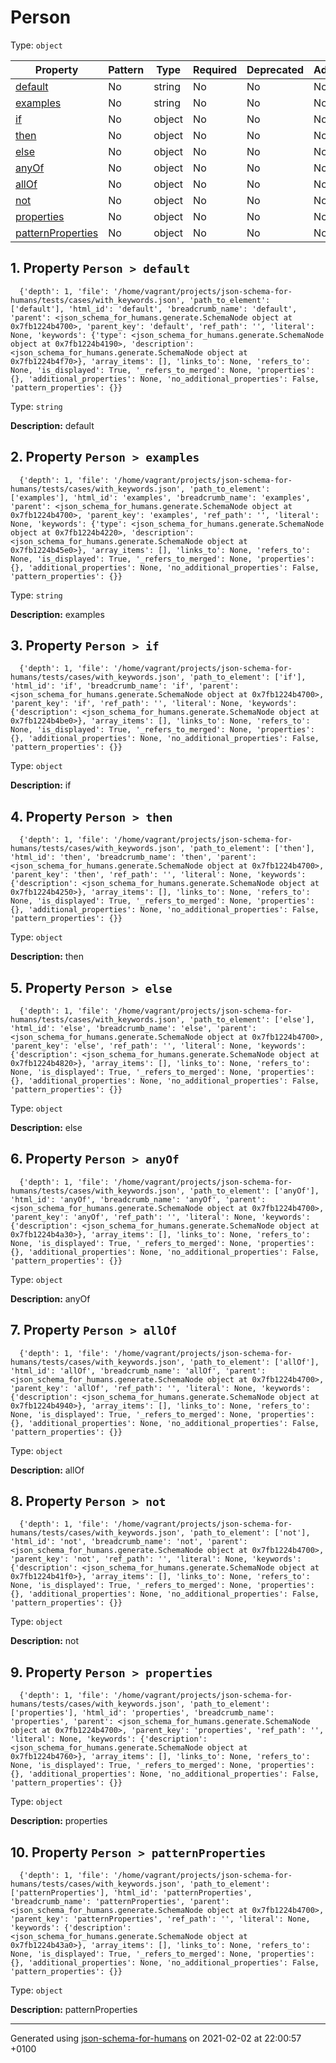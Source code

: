 

# Person

Type: `object`

| Property | Pattern | Type | Required | Deprecated | Additional | Description |
| -------- | ------- | ---- | -------- | ---------- | ---------- | ----------- |
| [default](#default)|No|string|No|No| No|default|
| [examples](#examples)|No|string|No|No| No|examples|
| [if](#if)|No|object|No|No| No|if|
| [then](#then)|No|object|No|No| No|then|
| [else](#else)|No|object|No|No| No|else|
| [anyOf](#anyOf)|No|object|No|No| No|anyOf|
| [allOf](#allOf)|No|object|No|No| No|allOf|
| [not](#not)|No|object|No|No| No|not|
| [properties](#properties)|No|object|No|No| No|properties|
| [patternProperties](#patternProperties)|No|object|No|No| No|patternProperties|

##  <a name="default"></a>1.  Property `Person > default`

      {'depth': 1, 'file': '/home/vagrant/projects/json-schema-for-humans/tests/cases/with_keywords.json', 'path_to_element': ['default'], 'html_id': 'default', 'breadcrumb_name': 'default', 'parent': <json_schema_for_humans.generate.SchemaNode object at 0x7fb1224b4700>, 'parent_key': 'default', 'ref_path': '', 'literal': None, 'keywords': {'type': <json_schema_for_humans.generate.SchemaNode object at 0x7fb1224b4190>, 'description': <json_schema_for_humans.generate.SchemaNode object at 0x7fb1224b4f70>}, 'array_items': [], 'links_to': None, 'refers_to': None, 'is_displayed': True, '_refers_to_merged': None, 'properties': {}, 'additional_properties': None, 'no_additional_properties': False, 'pattern_properties': {}}

Type: `string`

**Description:** default

##  <a name="examples"></a>2.  Property `Person > examples`

      {'depth': 1, 'file': '/home/vagrant/projects/json-schema-for-humans/tests/cases/with_keywords.json', 'path_to_element': ['examples'], 'html_id': 'examples', 'breadcrumb_name': 'examples', 'parent': <json_schema_for_humans.generate.SchemaNode object at 0x7fb1224b4700>, 'parent_key': 'examples', 'ref_path': '', 'literal': None, 'keywords': {'type': <json_schema_for_humans.generate.SchemaNode object at 0x7fb1224b4220>, 'description': <json_schema_for_humans.generate.SchemaNode object at 0x7fb1224b45e0>}, 'array_items': [], 'links_to': None, 'refers_to': None, 'is_displayed': True, '_refers_to_merged': None, 'properties': {}, 'additional_properties': None, 'no_additional_properties': False, 'pattern_properties': {}}

Type: `string`

**Description:** examples

##  <a name="if"></a>3.  Property `Person > if`

      {'depth': 1, 'file': '/home/vagrant/projects/json-schema-for-humans/tests/cases/with_keywords.json', 'path_to_element': ['if'], 'html_id': 'if', 'breadcrumb_name': 'if', 'parent': <json_schema_for_humans.generate.SchemaNode object at 0x7fb1224b4700>, 'parent_key': 'if', 'ref_path': '', 'literal': None, 'keywords': {'description': <json_schema_for_humans.generate.SchemaNode object at 0x7fb1224b4be0>}, 'array_items': [], 'links_to': None, 'refers_to': None, 'is_displayed': True, '_refers_to_merged': None, 'properties': {}, 'additional_properties': None, 'no_additional_properties': False, 'pattern_properties': {}}

Type: `object`

**Description:** if

##  <a name="then"></a>4.  Property `Person > then`

      {'depth': 1, 'file': '/home/vagrant/projects/json-schema-for-humans/tests/cases/with_keywords.json', 'path_to_element': ['then'], 'html_id': 'then', 'breadcrumb_name': 'then', 'parent': <json_schema_for_humans.generate.SchemaNode object at 0x7fb1224b4700>, 'parent_key': 'then', 'ref_path': '', 'literal': None, 'keywords': {'description': <json_schema_for_humans.generate.SchemaNode object at 0x7fb1224b4250>}, 'array_items': [], 'links_to': None, 'refers_to': None, 'is_displayed': True, '_refers_to_merged': None, 'properties': {}, 'additional_properties': None, 'no_additional_properties': False, 'pattern_properties': {}}

Type: `object`

**Description:** then

##  <a name="else"></a>5.  Property `Person > else`

      {'depth': 1, 'file': '/home/vagrant/projects/json-schema-for-humans/tests/cases/with_keywords.json', 'path_to_element': ['else'], 'html_id': 'else', 'breadcrumb_name': 'else', 'parent': <json_schema_for_humans.generate.SchemaNode object at 0x7fb1224b4700>, 'parent_key': 'else', 'ref_path': '', 'literal': None, 'keywords': {'description': <json_schema_for_humans.generate.SchemaNode object at 0x7fb1224b4820>}, 'array_items': [], 'links_to': None, 'refers_to': None, 'is_displayed': True, '_refers_to_merged': None, 'properties': {}, 'additional_properties': None, 'no_additional_properties': False, 'pattern_properties': {}}

Type: `object`

**Description:** else

##  <a name="anyOf"></a>6.  Property `Person > anyOf`

      {'depth': 1, 'file': '/home/vagrant/projects/json-schema-for-humans/tests/cases/with_keywords.json', 'path_to_element': ['anyOf'], 'html_id': 'anyOf', 'breadcrumb_name': 'anyOf', 'parent': <json_schema_for_humans.generate.SchemaNode object at 0x7fb1224b4700>, 'parent_key': 'anyOf', 'ref_path': '', 'literal': None, 'keywords': {'description': <json_schema_for_humans.generate.SchemaNode object at 0x7fb1224b4a30>}, 'array_items': [], 'links_to': None, 'refers_to': None, 'is_displayed': True, '_refers_to_merged': None, 'properties': {}, 'additional_properties': None, 'no_additional_properties': False, 'pattern_properties': {}}

Type: `object`

**Description:** anyOf

##  <a name="allOf"></a>7.  Property `Person > allOf`

      {'depth': 1, 'file': '/home/vagrant/projects/json-schema-for-humans/tests/cases/with_keywords.json', 'path_to_element': ['allOf'], 'html_id': 'allOf', 'breadcrumb_name': 'allOf', 'parent': <json_schema_for_humans.generate.SchemaNode object at 0x7fb1224b4700>, 'parent_key': 'allOf', 'ref_path': '', 'literal': None, 'keywords': {'description': <json_schema_for_humans.generate.SchemaNode object at 0x7fb1224b4940>}, 'array_items': [], 'links_to': None, 'refers_to': None, 'is_displayed': True, '_refers_to_merged': None, 'properties': {}, 'additional_properties': None, 'no_additional_properties': False, 'pattern_properties': {}}

Type: `object`

**Description:** allOf

##  <a name="not"></a>8.  Property `Person > not`

      {'depth': 1, 'file': '/home/vagrant/projects/json-schema-for-humans/tests/cases/with_keywords.json', 'path_to_element': ['not'], 'html_id': 'not', 'breadcrumb_name': 'not', 'parent': <json_schema_for_humans.generate.SchemaNode object at 0x7fb1224b4700>, 'parent_key': 'not', 'ref_path': '', 'literal': None, 'keywords': {'description': <json_schema_for_humans.generate.SchemaNode object at 0x7fb1224b41f0>}, 'array_items': [], 'links_to': None, 'refers_to': None, 'is_displayed': True, '_refers_to_merged': None, 'properties': {}, 'additional_properties': None, 'no_additional_properties': False, 'pattern_properties': {}}

Type: `object`

**Description:** not

##  <a name="properties"></a>9.  Property `Person > properties`

      {'depth': 1, 'file': '/home/vagrant/projects/json-schema-for-humans/tests/cases/with_keywords.json', 'path_to_element': ['properties'], 'html_id': 'properties', 'breadcrumb_name': 'properties', 'parent': <json_schema_for_humans.generate.SchemaNode object at 0x7fb1224b4700>, 'parent_key': 'properties', 'ref_path': '', 'literal': None, 'keywords': {'description': <json_schema_for_humans.generate.SchemaNode object at 0x7fb1224b4760>}, 'array_items': [], 'links_to': None, 'refers_to': None, 'is_displayed': True, '_refers_to_merged': None, 'properties': {}, 'additional_properties': None, 'no_additional_properties': False, 'pattern_properties': {}}

Type: `object`

**Description:** properties

##  <a name="patternProperties"></a>10.  Property `Person > patternProperties`

      {'depth': 1, 'file': '/home/vagrant/projects/json-schema-for-humans/tests/cases/with_keywords.json', 'path_to_element': ['patternProperties'], 'html_id': 'patternProperties', 'breadcrumb_name': 'patternProperties', 'parent': <json_schema_for_humans.generate.SchemaNode object at 0x7fb1224b4700>, 'parent_key': 'patternProperties', 'ref_path': '', 'literal': None, 'keywords': {'description': <json_schema_for_humans.generate.SchemaNode object at 0x7fb1224b43a0>}, 'array_items': [], 'links_to': None, 'refers_to': None, 'is_displayed': True, '_refers_to_merged': None, 'properties': {}, 'additional_properties': None, 'no_additional_properties': False, 'pattern_properties': {}}

Type: `object`

**Description:** patternProperties

----------------------------------------------------------------------------------------------------------------------------
Generated using [json-schema-for-humans](https://github.com/coveooss/json-schema-for-humans) on 2021-02-02 at 22:00:57 +0100